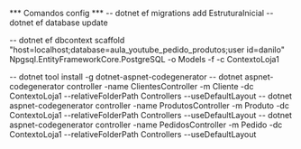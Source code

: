 *** Comandos config ***
-- dotnet ef migrations add EstruturaInicial
-- dotnet ef database update

-- dotnet ef dbcontext scaffold "host=localhost;database=aula_youtube_pedido_produtos;user id=danilo" Npgsql.EntityFrameworkCore.PostgreSQL -o Models -f -c ContextoLoja1

-- dotnet tool install -g dotnet-aspnet-codegenerator
-- dotnet aspnet-codegenerator controller -name ClientesController -m Cliente -dc ContextoLoja1 --relativeFolderPath Controllers --useDefaultLayout
-- dotnet aspnet-codegenerator controller -name ProdutosController -m Produto -dc ContextoLoja1 --relativeFolderPath Controllers --useDefaultLayout
-- dotnet aspnet-codegenerator controller -name PedidosController -m Pedido -dc ContextoLoja1 --relativeFolderPath Controllers --useDefaultLayout
